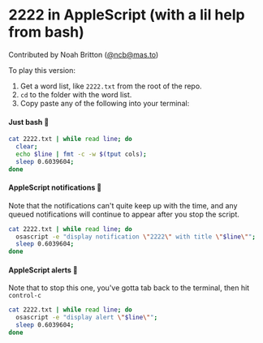 # 2222 in AppleScript (with a lil help from bash)

Contributed by Noah Britton ([@ncb@mas.to](https://mas.to/@ncb))

To play this version:
1. Get a word list, like `2222.txt` from the root of the repo.
2. `cd` to the folder with the word list.
3. Copy paste any of the following into your terminal:

#### Just bash 🥱
```bash
cat 2222.txt | while read line; do
  clear;
  echo $line | fmt -c -w $(tput cols);
  sleep 0.6039604;
done
```

#### AppleScript notifications 🔔
Note that the notifications can't quite keep up with the time, and any queued notifications will continue to appear after you stop the script.

```bash
cat 2222.txt | while read line; do
  osascript -e "display notification \"2222\" with title \"$line\"";
  sleep 0.6039604;
done
```

#### AppleScript alerts 🚨
Note that to stop this one, you've gotta tab back to the terminal, then hit `control-c`

```bash
cat 2222.txt | while read line; do
  osascript -e "display alert \"$line\"";
  sleep 0.6039604;
done
```
